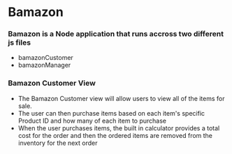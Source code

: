 <h1>Bamazon</h1>
<h3>Bamazon is a Node application that runs accross two different js files</h3>
<ul>
<li>bamazonCustomer</li>
<li>bamazonManager</li>
</ul>
<h3>Bamazon Customer View</h3>
<ul>
<li>The Bamazon Customer view will allow users to view all of the items for sale.</li>
<li>The user can then purchase items based on each item's specific Product ID and how many of each item to purchase</li>
<li>When the user purchases items, the built in calculator provides a total cost for the order and then the ordered items are removed from the inventory for the next order</li>
